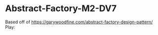 # Abstract-Factory-M2-DV7
Based off of https://garywoodfine.com/abstract-factory-design-pattern/
Play:
